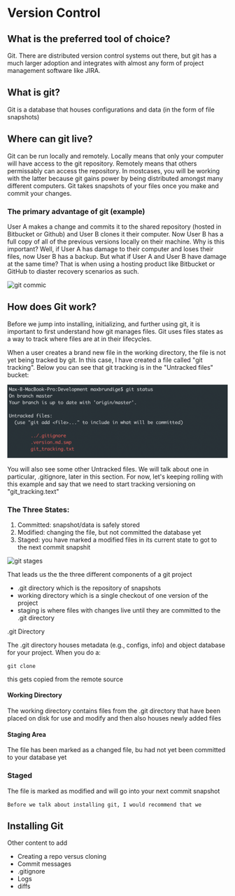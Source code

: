 # Version Control

## What is the preferred tool of choice?
Git. There are distributed version control systems out there, but git has a much larger adoption and integrates with almost any form of project management software like JIRA.

## What is git?
Git is a database that houses configurations and data (in the form of file snapshots)

## Where can git live?
Git can be run locally and remotely. Locally means that only your computer will have access to the git repository. Remotely means that others permissably can access the repository. In mostcases, you will be working with the latter because git gains power by being distributed amongst many different computers. Git takes snapshots of your files once you make and commit your changes. 

### The primary advantage of git (example)
User A makes a change and commits it to the shared repository (hosted in Bitbucket or Github) and User B clones it their computer. Now User B has a full copy of all of the previous versions locally on their machine. Why is this important? Well, if User A has damage to their computer and loses their files, now User B has a backup. But what if User A and User B have damage at the same time? That is when using a hosting product like Bitbucket or GitHub to diaster recovery scenarios as such.  

![git commic](./assets/git_2x.png)

## How does Git work?
Before we jump into installing, initializing, and further using git, it is important to first understand how git manages files. Git uses files states as a way to track where files are at in their lifecycles. 

When a user creates a brand new file in the working directory, the file is not yet being tracked by git. In this case, I have created a file called "git tracking". Below you can see that git tracking is in the "Untracked files" bucket:

![untracked](./assets/untracked.png)

You will also see some other Untracked files. We will talk about one in particular, .gitignore, later in this section. For now, let's keeping rolling with this example and say that we need to start tracking versioning on "git_tracking.text" 



### The Three States:
1. Committed: snapshot/data is safely stored
2. Modified: changing the file, but not committed the database yet
3. Staged: you have marked a modified files in its current state to got to the next commit snapshit

![git stages](./assets/Z7o3V.png)

That leads us the the three different components of a git project
* .git directory which is the repository of snapshots
* working directory which is a single checkout of one version of the project
* staging is where files with changes live until they are committed to the .git directory

.git Directory

The .git directory houses metadata (e.g., configs, info) and object database for your project. When you do a:
~~~
git clone
~~~
this gets copied from the remote source

#### Working Directory
The working directory contains files from the .git directory that have been placed on disk for use and modify and then also houses newly added files

#### Staging Area
The file has been marked as a changed file, bu had not yet been committed to your database yet

### Staged
The file is marked as modified and will go into your next commit snapshot

~~~
Before we talk about installing git, I would recommend that we 
~~~

## Installing Git




Other content to add
* Creating a repo versus cloning
* Commit messages
* .gitignore
* Logs
* diffs



